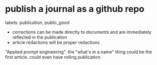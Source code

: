 # publish a journal as a github repo

labels: publication, public_good

* corrections can be made directly to documents and are immediately reflected in the publication
* article redactions will be proper redactions

"Applied prompt engineering". the "what's in a name" thing could be the first article. could even have rolling publication.
